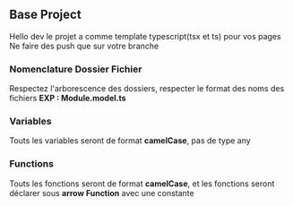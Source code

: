 ## Base Project
Hello dev le projet a comme template typescript(tsx et ts) pour vos pages
Ne faire des push que sur votre branche
### Nomenclature Dossier Fichier
Respectez l'arborescence des dossiers, respecter le format des noms des fichiers **EXP : Module.model.ts** 
### Variables 
Touts les variables seront de format **camelCase**, pas de type any
### Functions
Touts les fonctions seront de format **camelCase**, et les fonctions seront déclarer sous **arrow Function** avec une constante
